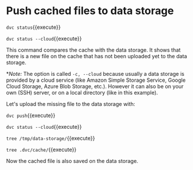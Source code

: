 # Push cached files to data storage

`dvc status`{{execute}}

`dvc status --cloud`{{execute}}

This command compares the cache with the data storage. It shows that
there is a new file on the cache that has not been uploaded yet to the
data storage.

**Note:* The option is called `-c, --cloud` because usually a data
storage is provided by a cloud service (like Amazon Simple Storage
Service, Google Cloud Storage, Azure Blob Storage, etc.). However it
can also be on your own (SSH) server, or on a local directory (like in
this example).

Let's upload the missing file to the data storage with:

`dvc push`{{execute}}

`dvc status --cloud`{{execute}}

`tree /tmp/data-storage/`{{execute}}

`tree .dvc/cache/`{{execute}}

Now the cached file is also saved on the data storage.

